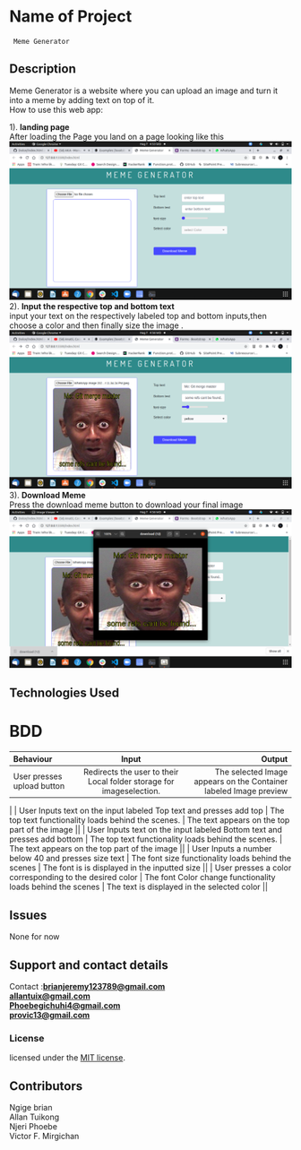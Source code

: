 # Name of Project

     Meme Generator 
  
## Description

Meme Generator is a website where you can upload an image and turn it into a meme by adding text on top of it.<br>
How to use this web app:<br>

1). **landing page**<br>
    After loading the Page you land on a page looking like this<br>
    ![landing page](https://raw.githubusercontent.com/JeremiahNgige/meme-generator/master/imgs/onload.png) <br>
2). **Input the respective top and bottom text**<br>
    input your text on the respectively labeled top and bottom inputs,then choose a color and then finally size the image .<br>
    ![input text and style it](https://raw.githubusercontent.com/JeremiahNgige/meme-generator/master/imgs/inputted.png) <br>
3). **Download Meme** <br>
   Press the download meme button to download your final image<br>
   ![Download Meme](https://raw.githubusercontent.com/JeremiahNgige/meme-generator/master/imgs/downloaded.png) <br>

## Technologies Used



# BDD
| Behaviour                    | Input                  |          Output       |
| :------------- | :----------: | -----------:          |
|  User presses upload button  |   Redirects the user to their Local folder storage for  imageselection.|   The selected Image appears on the Container labeled Image preview
 |
| User Inputs text on the input labeled Top text and presses add top  | The top text functionality loads behind the scenes. |  The text appears on the top part of the image   ||
|  User Inputs text on the input labeled Bottom text and presses add bottom  |  The top text functionality loads behind the scenes.  | The text appears on the top part of the image   ||
|  User Inputs a number below 40 and presses size text |   The font size functionality loads behind the scenes     | The font is is displayed in the inputted size     ||
|  User presses a color corresponding to the desired color |   The font Color change functionality loads behind the scenes    | The text is displayed in the selected color    ||


## Issues

None for now

## Support and contact details

Contact :**brianjeremy123789@gmail.com** <br>
         **allantuix@gmail.com** <br>
         **Phoebegichuhi4@gmail.com** <br>
         **provic13@gmail.com**<br>

### License

licensed under the [MIT license](LICENSE).

## Contributors

Ngige brian<br>
Allan Tuikong<br>
Njeri Phoebe<br>
Victor F. Mirgichan
